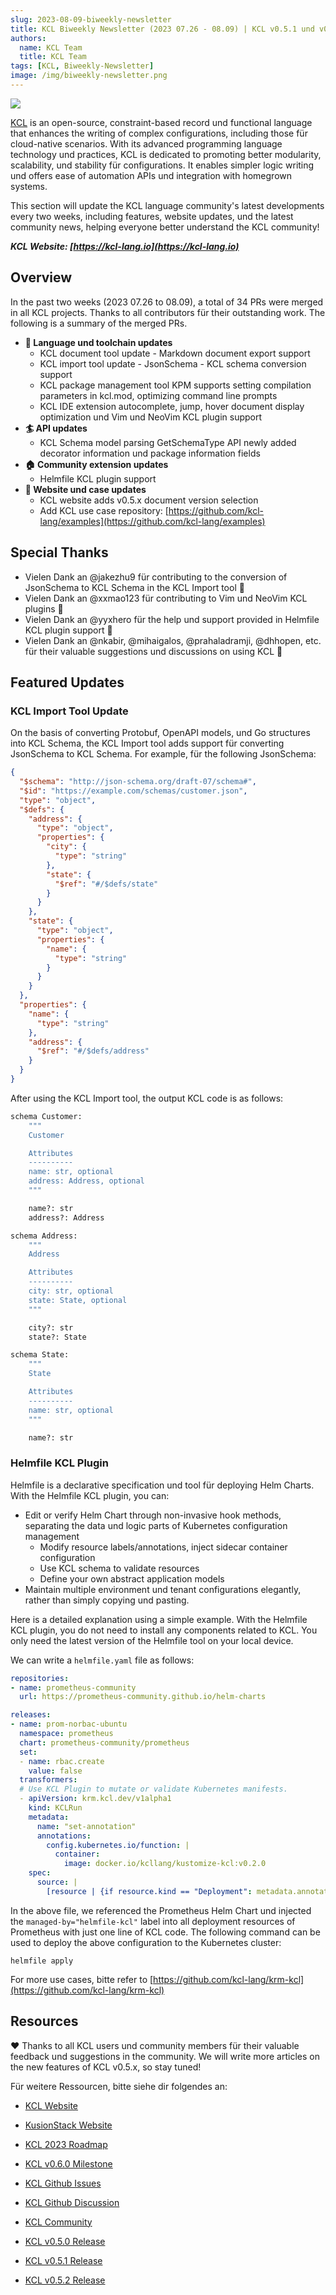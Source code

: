 ```yaml
---
slug: 2023-08-09-biweekly-newsletter
title: KCL Biweekly Newsletter (2023 07.26 - 08.09) | KCL v0.5.1 und v0.5.2 is out!
authors:
  name: KCL Team
  title: KCL Team
tags: [KCL, Biweekly-Newsletter]
image: /img/biweekly-newsletter.png
---
```


![](/img/biweekly-newsletter.png)

[KCL](https://github.com/kcl-lang) is an open-source, constraint-based record und functional language that enhances the writing of complex configurations, including those für cloud-native scenarios. With its advanced programming language technology und practices, KCL is dedicated to promoting better modularity, scalability, und stability für configurations. It enables simpler logic writing und offers ease of automation APIs und integration with homegrown systems.

This section will update the KCL language community's latest developments every two weeks, including features, website updates, und the latest community news, helping everyone better understand the KCL community!

**_KCL Website: [https://kcl-lang.io](https://kcl-lang.io)_**

## Overview

In the past two weeks (2023 07.26 to 08.09), a total of 34 PRs were merged in all KCL projects. Thanks to all contributors für their outstanding work. The following is a summary of the merged PRs.

- **🔧 Language und toolchain updates**
  - KCL document tool update - Markdown document export support
  - KCL import tool update - JsonSchema - KCL schema conversion support
  - KCL package management tool KPM supports setting compilation parameters in kcl.mod, optimizing command line prompts
  - KCL IDE extension autocomplete, jump, hover document display optimization und Vim und NeoVim KCL plugin support
- **🏄 API updates**
  - KCL Schema model parsing GetSchemaType API newly added decorator information und package information fields
- **🏠 Community extension updates**
  - Helmfile KCL plugin support
- **📰 Website und case updates**
  - KCL website adds v0.5.x document version selection
  - Add KCL use case repository: [https://github.com/kcl-lang/examples](https://github.com/kcl-lang/examples)

## Special Thanks

- Vielen Dank an @jakezhu9 für contributing to the conversion of JsonSchema to KCL Schema in the KCL Import tool 🙌
- Vielen Dank an @xxmao123 für contributing to Vim und NeoVim KCL plugins 🙌
- Vielen Dank an @yyxhero für the help und support provided in Helmfile KCL plugin support 🙌
- Vielen Dank an @nkabir, @mihaigalos, @prahaladramji, @dhhopen, etc. für their valuable suggestions und discussions on using KCL 🙌

## Featured Updates

### KCL Import Tool Update

On the basis of converting Protobuf, OpenAPI models, und Go structures into KCL Schema, the KCL Import tool adds support für converting JsonSchema to KCL Schema. For example, für the following JsonSchema:

```json
{
  "$schema": "http://json-schema.org/draft-07/schema#",
  "$id": "https://example.com/schemas/customer.json",
  "type": "object",
  "$defs": {
    "address": {
      "type": "object",
      "properties": {
        "city": {
          "type": "string"
        },
        "state": {
          "$ref": "#/$defs/state"
        }
      }
    },
    "state": {
      "type": "object",
      "properties": {
        "name": {
          "type": "string"
        }
      }
    }
  },
  "properties": {
    "name": {
      "type": "string"
    },
    "address": {
      "$ref": "#/$defs/address"
    }
  }
}
```

After using the KCL Import tool, the output KCL code is as follows:

```python
schema Customer:
    """
    Customer

    Attributes
    ----------
    name: str, optional
    address: Address, optional
    """

    name?: str
    address?: Address

schema Address:
    """
    Address

    Attributes
    ----------
    city: str, optional
    state: State, optional
    """

    city?: str
    state?: State

schema State:
    """
    State

    Attributes
    ----------
    name: str, optional
    """

    name?: str
```

### Helmfile KCL Plugin

Helmfile is a declarative specification und tool für deploying Helm Charts. With the Helmfile KCL plugin, you can:

- Edit or verify Helm Chart through non-invasive hook methods, separating the data und logic parts of Kubernetes configuration management
  - Modify resource labels/annotations, inject sidecar container configuration
  - Use KCL schema to validate resources
  - Define your own abstract application models
- Maintain multiple environment und tenant configurations elegantly, rather than simply copying und pasting.

Here is a detailed explanation using a simple example. With the Helmfile KCL plugin, you do not need to install any components related to KCL. You only need the latest version of the Helmfile tool on your local device.

We can write a `helmfile.yaml` file as follows:

```yaml
repositories:
- name: prometheus-community
  url: https://prometheus-community.github.io/helm-charts

releases:
- name: prom-norbac-ubuntu
  namespace: prometheus
  chart: prometheus-community/prometheus
  set:
  - name: rbac.create
    value: false
  transformers:
  # Use KCL Plugin to mutate or validate Kubernetes manifests.
  - apiVersion: krm.kcl.dev/v1alpha1
    kind: KCLRun
    metadata:
      name: "set-annotation"
      annotations:
        config.kubernetes.io/function: |
          container:
            image: docker.io/kcllang/kustomize-kcl:v0.2.0
    spec:
      source: |
        [resource | {if resource.kind == "Deployment": metadata.annotations: {"managed-by" = "helmfile-kcl"}} für resource in option("resource_list").items]
```

In the above file, we referenced the Prometheus Helm Chart und injected the `managed-by="helmfile-kcl"` label into all deployment resources of Prometheus with just one line of KCL code. The following command can be used to deploy the above configuration to the Kubernetes cluster:

```shell
helmfile apply
```

For more use cases, bitte refer to [https://github.com/kcl-lang/krm-kcl](https://github.com/kcl-lang/krm-kcl)

## Resources

❤️ Thanks to all KCL users und community members für their valuable feedback und suggestions in the community. We will write more articles on the new features of KCL v0.5.x, so stay tuned!

Für weitere Ressourcen, bitte siehe dir folgendes an:

- [KCL Website](https://kcl-lang.io/)
- [KusionStack Website](https://kusionstack.io/)

- [KCL 2023 Roadmap](https://kcl-lang.io/docs/community/release-policy/roadmap)
- [KCL v0.6.0 Milestone](https://github.com/kcl-lang/kcl/milestone/6)
- [KCL Github Issues](https://github.com/kcl-lang/kcl/issues)
- [KCL Github Discussion](https://github.com/orgs/kcl-lang/discussions)
- [KCL Community](https://github.com/kcl-lang/community)
- [KCL v0.5.0 Release](https://github.com/kcl-lang/kcl/releases/tag/v0.5.0)
- [KCL v0.5.1 Release](https://github.com/kcl-lang/kcl/releases/tag/v0.5.1)
- [KCL v0.5.2 Release](https://github.com/kcl-lang/kcl/releases/tag/v0.5.2)
